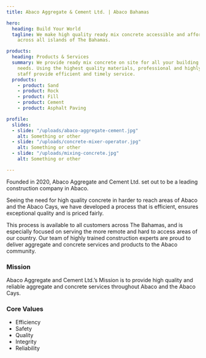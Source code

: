 ```yaml
---
title: Abaco Aggregate & Cement Ltd. | Abaco Bahamas

hero:
  heading: Build Your World
  tagline: We make high quality ready mix concrete accessible and affordable for clients
    across all islands of The Bahamas.

products:
  heading: Products & Services
  summary: We provide ready mix concrete on site for all your building and construction
    needs. Using the highest quality materials, professional and highly qualified
    staff provide efficient and timely service.
  products:
    - product: Sand
    - product: Rock
    - product: Fill
    - product: Cement
    - product: Asphalt Paving

profile:
  slides:
  - slide: "/uploads/abaco-aggregate-cement.jpg"
    alt: Something or other
  - slide: "/uploads/concrete-mixer-operator.jpg"
    alt: Something or other
  - slide: "/uploads/mixing-concrete.jpg"
    alt: Something or other

---
```

Founded in 2020, Abaco Aggregate and Cement Ltd. set out to be a leading construction company in Abaco.

Seeing the need for high quality concrete in harder to reach areas of Abaco and the Abaco Cays, we have developed a process that is efficient, ensures exceptional quality and is priced fairly.

This process is available to all customers across The Bahamas, and is especially focused on serving the more remote and hard to access areas of our country. Our team of highly trained construction experts are proud to deliver aggregate and concrete services and products to the Abaco community.

### Mission

Abaco Aggregate and Cement Ltd.’s Mission is to provide high quality and reliable aggregate and concrete services throughout Abaco and the Abaco Cays.

### Core Values

*   Efficiency
*   Safety
*   Quality
*   Integrity
*   Reliability